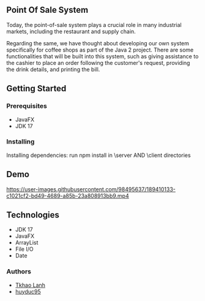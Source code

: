 ## Point Of Sale System
Today, the point-of-sale system plays a crucial role in many industrial markets, including the restaurant and supply chain. 

Regarding the same, we have thought about developing our own system specifically for coffee shops as part of the Java 2 project. There are some functionalities that will be built into this system, such as giving assistance to the cashier to place an order following the customer's request, providing the drink details, and printing the bill. 

## Getting Started
### Prerequisites
- JavaFX
- JDK 17

### Installing
Installing dependencies: run npm install in \server AND \client directories

## Demo

https://user-images.githubusercontent.com/98495637/189410133-c1021cf2-bd49-4689-a85b-23a808913bb9.mp4

## Technologies
- JDK 17
- JavaFX
- ArrayList
- File I/O
- Date

### Authors
- [Tkhao Lanh](https://github.com/TkhaoLanh)
- [huyduc95](https://github.com/huyduc95)


